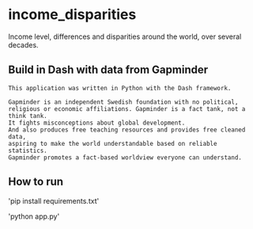 # income_disparities
Income level, differences and disparities around the world, over several decades.

## Build in Dash with data from Gapminder
    This application was written in Python with the Dash framework.

    Gapminder is an independent Swedish foundation with no political,
    religious or economic affiliations. Gapminder is a fact tank, not a think tank.
    It fights misconceptions about global development.
    And also produces free teaching resources and provides free cleaned data,
    aspiring to make the world understandable based on reliable statistics.
    Gapminder promotes a fact-based worldview everyone can understand.

## How to run

'pip install requirements.txt'

'python app.py'